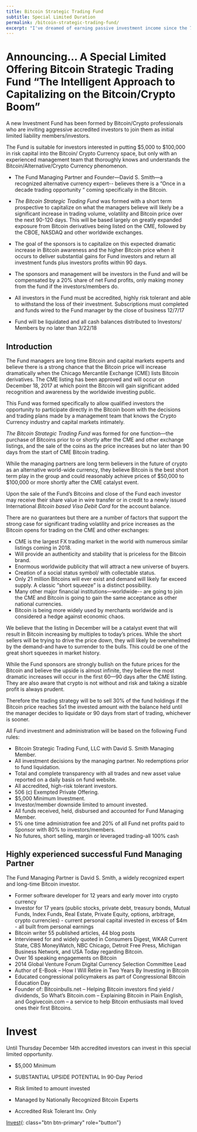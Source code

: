 ```yaml
---
title: Bitcoin Strategic Trading Fund
subtitle: Special Limited Duration
permalink: /bitcoin-strategic-trading-fund/
excerpt: "I've dreamed of earning passive investment income since the 7th grade. Now my dream is to ear passive bitcoin income."
---
```


# Announcing… A Special Limited Offering Bitcoin Strategic Trading Fund “The Intelligent Approach to Capitalizing on the Bitcoin/Crypto Boom”

A new Investment Fund has been formed by Bitcoin/Crypto professionals who are inviting aggressive accredited investors to join them as initial limited liability members/investors.

The Fund is suitable for investors interested in putting $5,000 to $100,000 in risk capital into the Bitcoin/ Crypto Currency space, but only with an experienced management team that thoroughly knows and understands the Bitcoin/Alternative/Crypto Currency phenomenon.

* The Fund Managing Partner and Founder—David S. Smith—a recognized alternative currency expert-- believes there is a “Once in a decade trading opportunity “ coming specifically in the Bitcoin.

* *The Bitcoin Strategic Trading Fund* was formed with a short term prospective to capitalize on what the managers believe will likely be a significant increase in trading volume, volatility and Bitcoin price over the next 90-120 days. This will be based largely on greatly expanded exposure from Bitcoin derivatives being listed on the CME, followed by the CBOE, NASDAQ and other worldwide exchanges.

* The goal of the sponsors is to capitalize on this expected dramatic increase in Bitcoin awareness and the higher Bitcoin price when it occurs to deliver substantial gains for Fund investors and return all investment funds plus investors profits within 90 days.

* The sponsors and management will be investors in the Fund and will be compensated by a 20% share of net Fund profits, only making money from the fund if the investors/members do.

* All investors in the Fund must be accredited, highly risk tolerant and able to withstand the loss of their investment. Subscriptions must completed and funds wired to the Fund manager by the close of business 12/7/17

* Fund will be liquidated and all cash balances distributed to Investors/ Members by no later than 3/22/18

## Introduction

The Fund managers are long time Bitcoin and capital markets experts and believe there is a strong chance that the Bitcoin price will increase dramatically when the Chicago Mercantile Exchange (CME) lists Bitcoin derivatives. The CME listing has been approved and will occur on December 18, 2017 at which point the Bitcoin will gain significant added recognition and awareness by the worldwide investing public.

This Fund was formed specifically to allow qualified investors the opportunity to participate directly in the Bitcoin boom with the decisions and trading plans made by a management team that knows the Crypto Currency industry and capital markets intimately.

*The Bitcoin Strategic Trading Fund* was formed for one function—the purchase of Bitcoins prior to or shortly after the CME and other exchange listings, and the sale of the coins as the price increases but no later than 90 days from the start of CME Bitcoin trading.

While the managing partners are long term believers in the future of crypto as an alternative world-wide currency, they believe Bitcoin is the best short term play in the group and could reasonably achieve prices of $50,000 to $100,000 or more shortly after the CME catalyst event.

Upon the sale of the Fund’s Bitcoins and close of the Fund each investor may receive their share value in wire transfer or in credit to a newly issued International *Bitcoin based Visa Debit Card* for the account balance.

There are no guarantees but there are a number of factors that support the strong case for significant trading volatility and price increases as the Bitcoin opens for trading on the CME and other exchanges:

* CME is the largest FX trading market in the world with numerous similar listings coming in 2018.
* Will provide an authenticity and stability that is priceless for the Bitcoin brand.
* Enormous worldwide publicity that will attract a new universe of buyers.
* Creation of a social status symbol/ with collectable status.
* Only 21 million Bitcoins will ever exist and demand will likely far exceed supply. A classic “short squeeze” is a distinct possibility.
* Many other major financial institutions—worldwide-- are going to join the CME and Bitcoin is going to gain the same acceptance as other national currencies.
* Bitcoin is being more widely used by merchants worldwide and is considered a hedge against economic chaos.

We believe that the listing in December will be a catalyst event that will result in Bitcoin increasing by multiples to today’s prices. While the short sellers will be trying to drive the price down, they will likely be overwhelmed by the demand-and have to surrender to the bulls.  This could be one of the great short squeezes in market history.

While the Fund sponsors are strongly bullish on the future prices for the Bitcoin and believe the upside is almost infinite, they believe the most dramatic increases will occur in the first 60—90 days after the CME listing. They are also aware that crypto is not without and risk and taking a sizable profit is always prudent. 

Therefore the trading strategy will be to sell 30% of the fund holdings if the Bitcoin price reaches 5x1 the invested amount with the balance held until the manager decides to liquidate or 90 days from start of trading, whichever is sooner.

All Fund investment and administration will be based on the following Fund rules:

* Bitcoin Strategic Trading Fund, LLC with David S. Smith Managing Member.
* All investment decisions by the managing partner. No redemptions prior to fund liquidation.
* Total and complete transparency with all trades and new asset value reported on a daily basis on fund website.
* All accredited, high-risk tolerant investors.
* 506 (c) Exempted Private Offering.
* $5,000 Minimum Investment. 
* Investor/member downside limited to amount invested. 
* All funds received, held, disbursed and accounted for Fund Managing Member.
* 5% one time administration fee and 20% of all Fund net profits paid to Sponsor with 80% to investors/members.
* No futures, short selling, margin or leveraged trading-all 100% cash

## Highly experienced successful Fund Managing Partner

The Fund Managing Partner is David S. Smith, a widely recognized expert and long-time Bitcoin investor.

* Former software developer for 12 years and early mover into crypto currency 
* Investor for 17 years (public stocks, private debt, treasury bonds, Mutual Funds, Index Funds, Real Estate, Private Equity, options, arbitrage, crypto currencies) - current personal capital invested in excess of $4m - all built from personal earnings
* Bitcoin writer 55 published articles, 44 blog posts
* Interviewed for and widely quoted in Consumers Digest, WKAR Current State, CBS MoneyWatch, NBC Chicago, Detroit Free Press, Michigan Business Network, and USA Today regarding Bitcoin.
* Over 16 speaking engagements on Bitcoin
* 2014 Global Venture Forum Digital Currency Selection Committee Lead
* Author of E-Book – How I Will Retire in Two Years By Investing in Bitcoin
* Educated congressional policymakers as part of Congressional Bitcoin Education Day
* Founder of: Bitcoinbulls.net – Helping Bitcoin investors find yield / dividends, So What’s Bitcoin.com – Explaining Bitcoin in Plain English, and Gogivecoin.com – a service to help Bitcoin enthusiasts mail loved ones their first Bitcoins.

# Invest

Until Thursday December 14th accredited investors can invest in this special limited opportunity.

* $5,000 Minimum
* SUBSTANTIAL UPSIDE POTENTIAL In 90-Day Period 
* Risk limited to amount invested
* Managed by Nationally Recognized Bitcoin Experts

* Accredited Risk Tolerant Inv. Only

[Invest](https://goo.gl/forms/4js0mb9R8BoaQ2zp1){: class="btn btn-primary" role="button"}